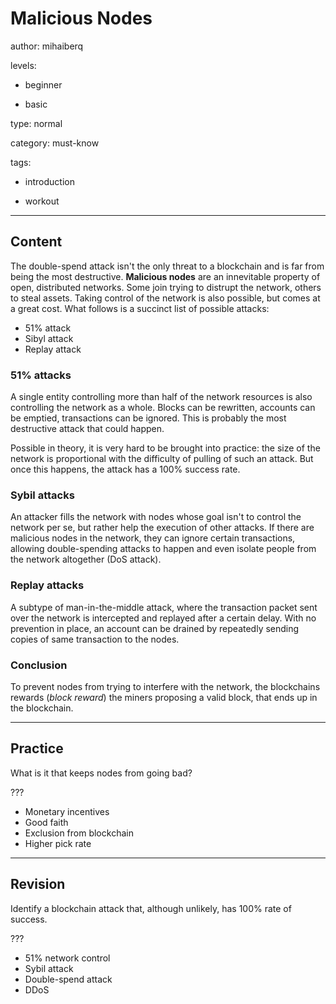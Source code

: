 # Malicious Nodes
author: mihaiberq

levels:

  - beginner

  - basic

type: normal

category: must-know

tags:

  - introduction

  - workout

---
## Content

The double-spend attack isn't the only threat to a blockchain and is far from being the most destructive. **Malicious nodes** are an innevitable property of open, distributed networks. Some join trying to distrupt the network, others to steal assets. Taking control of the network is also possible, but comes at a great cost. What follows is a succinct list of possible attacks:
- 51% attack
- Sibyl attack
- Replay attack

### 51% attacks

A single entity controlling more than half of the network resources is also controlling the network as a whole. Blocks can be rewritten, accounts can be emptied, transactions can be ignored. This is probably the most destructive attack that could happen.

Possible in theory, it is very hard to be brought into practice: the size of the network is proportional with the difficulty of pulling of such an attack. But once this happens, the attack has a 100% success rate.

### Sybil attacks

An attacker fills the network with nodes whose goal isn't to control the network per se, but rather help the execution of other attacks. If there are malicious nodes in the network, they can ignore certain transactions, allowing double-spending attacks to happen and even isolate people from the network altogether (DoS attack).   

### Replay attacks

A subtype of man-in-the-middle attack, where the transaction packet sent over the network is intercepted and replayed after a certain delay. With no prevention in place, an account can be drained by repeatedly sending copies of same transaction to the nodes.

### Conclusion

To prevent nodes from trying to interfere with the network, the blockchains rewards (*block reward*) the miners proposing a valid block, that ends up in the blockchain.

---
## Practice

What is it that keeps nodes from going bad? 

???

* Monetary incentives
* Good faith
* Exclusion from blockchain
* Higher pick rate

---
## Revision

Identify a blockchain attack that, although unlikely, has 100% rate of success.

???

* 51% network control
* Sybil attack
* Double-spend attack
* DDoS

